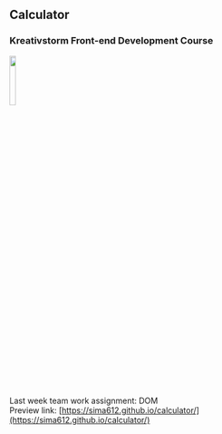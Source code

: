 ## Calculator
### Kreativstorm Front-end Development Course
<img src="https://ci3.googleusercontent.com/mail-sig/AIorK4yIHFeEZXtK6rMLmukyB-1Inhds_yFBJmNtKaGnu0XMHjLcHaBaNLsWQR18Ib7Eae2_Nrom_os" width="15%">

Last week team work assignment: DOM<br>
Preview link: [https://sima612.github.io/calculator/](https://sima612.github.io/calculator/)
